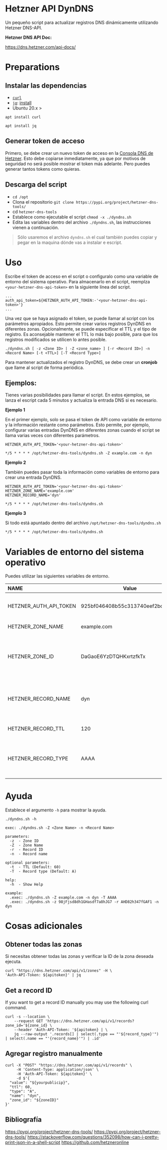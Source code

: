 # Hetzner API DynDNS

Un pequeño script para actualizar registros DNS dinámicamente utilizando Hetzner DNS-API.

**Hetzner DNS API Doc:**

https://dns.hetzner.com/api-docs/

# Preparations

## Instalar las dependencias

- [`curl`](https://curl.se/)
- [`jq`](https://stedolan.github.io/jq/): [install](https://stedolan.github.io/jq/download/)
- Ubuntu 20.x >

```
apt install curl
```

```
apt install jq
```

## Generar token de acceso

Primero, se debe crear un nuevo token de acceso en la [Consola DNS de Hetzner](https://dns.hetzner.com/). Esto debe copiarse inmediatamente, ya que por motivos de seguridad no será posible mostrar el token más adelante. Pero puedes generar tantos tokens como quieras.

## Descarga del script

- `cd /opt`
- Clona el repositorio `git clone https://pypi.org/project/hetzner-dns-tools/`
- cd `hetzner-dns-tools`
- Establece como ejecutable el script `chmod -x ./dyndns.sh`
- Edita las variables dentro del archivo `./dyndns.sh`, las instrucciones vienen a continuación.

> Sólo usaremos el archivo `dyndns.sh` el cual también puedes copiar y pegar en la maquina dónde vas a instalar e escript.

# Uso

Escribe el token de acceso en el script o configuralo como una variable de entorno del sistema operativo. Para almacenarlo en el script, reemplza `<your-hetzner-dns-api-token>` en la siguiente línea del script.

```
...
auth_api_token=${HETZNER_AUTH_API_TOKEN:-'<your-hetzner-dns-api-token>'}
...
```

Una vez que se haya asignado el token, se puede llamar al script con los parámetros apropiados. Esto permite crear varios registros DynDNS en diferentes zonas. Opcionalmente, se puede especificar el TTL y el tipo de registro. Es aconsejable mantener el TTL lo más bajo posible, para que los registros modificados se utilicen lo antes posible.


```
./dyndns.sh [ -z <Zone ID> | -Z <zone_name> ] [-r <Record ID>] -n <Record Name> [-t <TTL>] [-T <Record Type>]
```

Para mantener actualizados el registro DynDNS, se debe crear un **cronjob** que llame al script de forma periódica.

## Ejemplos:

Tienes varias posibilidades para llamar el script. En estos ejemplos, se lanza el escript cada 5 minutos y actualiza la entrada DNS si es necesario.

**Ejemplo 1**

En el primer ejemplo, solo se pasa el token de API como variable de entorno y la información restante como parámetros. Esto permite, por ejemplo, configurar varias entradas DynDNS en diferentes zonas cuando el script se llama varias veces con diferentes parámetros.

```
HETZNER_AUTH_API_TOKEN='<your-hetzner-dns-api-token>'

*/5 * * * * /opt/hetzner-dns-tools/dyndns.sh -Z example.com -n dyn
```

**Ejemplo 2**

También puedes pasar toda la información como variables de entorno para crear una entrada DynDNS.

```
HETZNER_AUTH_API_TOKEN='<your-hetzner-dns-api-token>'
HETZNER_ZONE_NAME='example.com'
HETZNER_RECORD_NAME='dyn'

*/5 * * * * /opt/hetzner-dns-tools/dyndns.sh
```

**Ejemplo 3**

Si todo está apuntado dentro del archivo `/opt/hetzner-dns-tools/dyndns.sh`

```
*/5 * * * * /opt/hetzner-dns-tools/dyndns.sh
```


# Variables de entorno del sistema operativo

Puedes utilizar las siguientes variables de entorno.

|NAME                   | Value                            | Description                                                     |
|:----------------------|----------------------------------|:----------------------------------------------------------------|
|HETZNER_AUTH_API_TOKEN | 925bf046408b55c313740eef2bc18b1e | Your Hetzner API access token                                   |
|HETZNER_ZONE_NAME      | example.com                      | The zone name                                                   |
|HETZNER_ZONE_ID        | DaGaoE6YzDTQHKxrtzfkTx           | The zone ID. Use either the zone name or the zone ID. Not both. |
|HETZNER_RECORD_NAME    | dyn                              | The record name. '@' to set the record for the zone itself.     |
|HETZNER_RECORD_TTL     | 120                              | The TTL of the record. Default(60)                              |
|HETZNER_RECORD_TYPE    | AAAA                             | The record type. Either A for IPv4 or AAAA for IPv6. Default(A) |

# Ayuda

Establece el argumento `-h` para mostrar la ayuda.

```
./dyndns.sh -h

exec: ./dyndns.sh -Z <Zone Name> -n <Record Name>

parameters:
  -z  - Zone ID
  -Z  - Zone Name
  -r  - Record ID
  -n  - Record name

optional parameters:
  -t  - TTL (Default: 60)
  -T  - Record type (Default: A)

help:
  -h  - Show Help 

example:
  .exec: ./dyndns.sh -Z example.com -n dyn -T AAAA
  .exec: ./dyndns.sh -z 98jFjsd8dh1GHasdf7a8hJG7 -r AHD82h347fGAF1 -n dyn

``` 
# Cosas adicionales

## Obtener todas las zonas

Si necesitas obtener todas las zonas y verificar la ID de la zona deseada ejecuta.

```
curl "https://dns.hetzner.com/api/v1/zones" -H \
'Auth-API-Token: ${apitoken}' | jq
```
## Get a record ID

If you want to get a record ID manually you may use the following curl command.

```
curl -s --location \
    --request GET 'https://dns.hetzner.com/api/v1/records?zone_id='${zone_id} \
    --header 'Auth-API-Token: '${apitoken} | \
    jq --raw-output '.records[] | select(.type == "'${record_type}'") | select(.name == "'{record_name}'") | .id'
```
## Agregar registro manualmente

```
curl -X "POST" "https://dns.hetzner.com/api/v1/records" \
     -H 'Content-Type: application/json' \
     -H 'Auth-API-Token: ${apitoken}' \
     -d $'{
  "value": "${yourpublicip}",
  "ttl": 60,
  "type": "A",
  "name": "dyn",
  "zone_id": "${zoneID}"
}'
```

## Bibliografía

https://pypi.org/project/hetzner-dns-tools/
https://pypi.org/project/hetzner-dns-tools/
https://stackoverflow.com/questions/352098/how-can-i-pretty-print-json-in-a-shell-script
https://github.com/hetzneronline